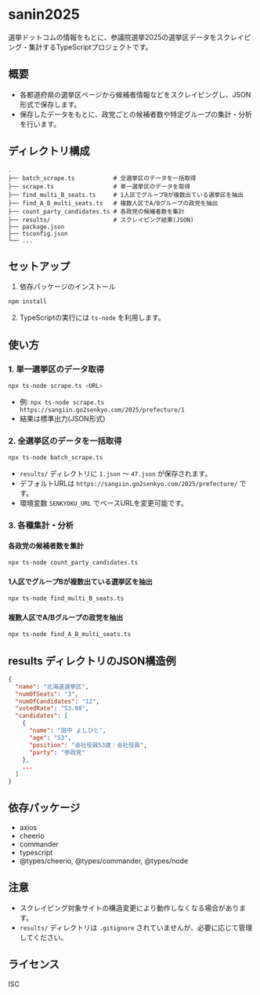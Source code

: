 # sanin2025

選挙ドットコムの情報をもとに、参議院選挙2025の選挙区データをスクレイピング・集計するTypeScriptプロジェクトです。

## 概要

- 各都道府県の選挙区ページから候補者情報などをスクレイピングし、JSON形式で保存します。
- 保存したデータをもとに、政党ごとの候補者数や特定グループの集計・分析を行います。

## ディレクトリ構成

```
.
├── batch_scrape.ts           # 全選挙区のデータを一括取得
├── scrape.ts                 # 単一選挙区のデータを取得
├── find_multi_B_seats.ts     # 1人区でグループBが複数出ている選挙区を抽出
├── find_A_B_multi_seats.ts   # 複数人区でA/Bグループの政党を抽出
├── count_party_candidates.ts # 各政党の候補者数を集計
├── results/                  # スクレイピング結果(JSON)
├── package.json
├── tsconfig.json
└── ...
```

## セットアップ

1. 依存パッケージのインストール

```sh
npm install
```

2. TypeScriptの実行には `ts-node` を利用します。

## 使い方

### 1. 単一選挙区のデータ取得

```sh
npx ts-node scrape.ts <URL>
```
- 例: `npx ts-node scrape.ts https://sangiin.go2senkyo.com/2025/prefecture/1`
- 結果は標準出力(JSON形式)

### 2. 全選挙区のデータを一括取得

```sh
npx ts-node batch_scrape.ts
```
- `results/` ディレクトリに `1.json` ～ `47.json` が保存されます。
- デフォルトURLは `https://sangiin.go2senkyo.com/2025/prefecture/` です。
- 環境変数 `SENKYOKU_URL` でベースURLを変更可能です。

### 3. 各種集計・分析

#### 各政党の候補者数を集計
```sh
npx ts-node count_party_candidates.ts
```

#### 1人区でグループBが複数出ている選挙区を抽出
```sh
npx ts-node find_multi_B_seats.ts
```

#### 複数人区でA/Bグループの政党を抽出
```sh
npx ts-node find_A_B_multi_seats.ts
```

## results ディレクトリのJSON構造例

```json
{
  "name": "北海道選挙区",
  "numOfSeats": "3",
  "numOfCandidates": "12",
  "votedRate": "53.98",
  "candidates": [
    {
      "name": "田中 よしひと",
      "age": "53",
      "position": "会社役員53歳｜会社役員",
      "party": "参政党"
    },
    ...
  ]
}
```

## 依存パッケージ
- axios
- cheerio
- commander
- typescript
- @types/cheerio, @types/commander, @types/node

## 注意
- スクレイピング対象サイトの構造変更により動作しなくなる場合があります。
- `results/` ディレクトリは `.gitignore` されていませんが、必要に応じて管理してください。

## ライセンス
ISC